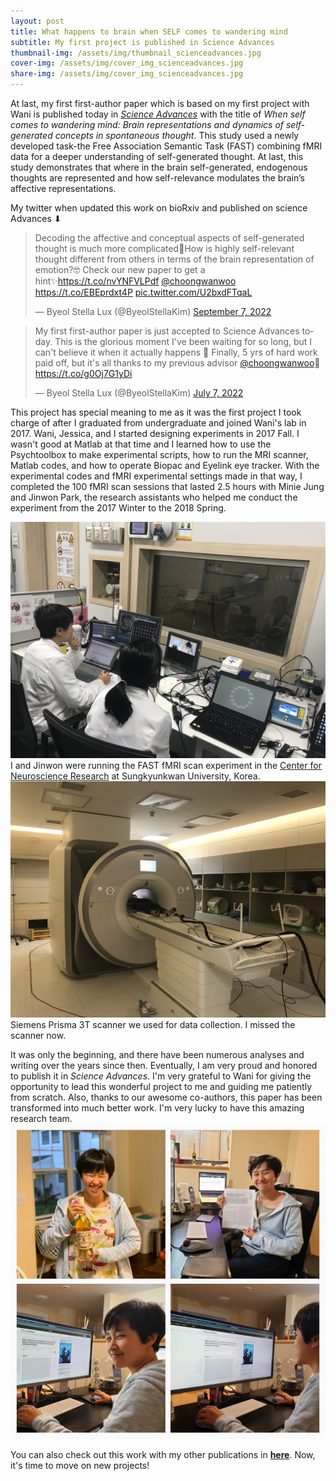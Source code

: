 ```yaml
---
layout: post
title: What happens to brain when SELF comes to wandering mind
subtitle: My first project is published in Science Advances
thumbnail-img: /assets/img/thumbnail_scienceadvances.jpg
cover-img: /assets/img/cover_img_scienceadvances.jpg
share-img: /assets/img/cover_img_scienceadvances.jpg
---
```


At last, my first first-author paper which is based on my first project with Wani is published today in <a href="https://www.science.org/doi/10.1126/sciadv.abn8616"><i>Science Advances</i></a> with the title of <i>When self comes to wandering mind: Brain representations and dynamics of self-generated concepts in spontaneous thought</i>. This study used a newly developed task-the Free Association Semantic Task (FAST) combining fMRI data for a deeper understanding of self-generated thought. At last, this study demonstrates that where in the brain self-generated, endogenous thoughts are represented and how self-relevance modulates the brain’s affective representations.

My twitter when updated this work on bioRxiv and published on science Advances ⬇︎
<blockquote class="twitter-tweet"><p lang="en" dir="ltr">Decoding the affective and conceptual aspects of self-generated thought is much more complicated🤔How is highly self-relevant thought different from others in terms of the brain representation of emotion?🤓 Check our new paper to get a hint✨<a href="https://t.co/nvYNFVLPdf">https://t.co/nvYNFVLPdf</a> <a href="https://twitter.com/choongwanwoo?ref_src=twsrc%5Etfw">@choongwanwoo</a> <a href="https://t.co/EBEprdxt4P">https://t.co/EBEprdxt4P</a> <a href="https://t.co/U2bxdFTqaL">pic.twitter.com/U2bxdFTqaL</a></p>&mdash; Byeol Stella Lux (@ByeolStellaKim) <a href="https://twitter.com/ByeolStellaKim/status/1567538929460551680?ref_src=twsrc%5Etfw">September 7, 2022</a></blockquote> <script async src="https://platform.twitter.com/widgets.js" charset="utf-8"></script>

<blockquote class="twitter-tweet"><p lang="en" dir="ltr">My first first-author paper is just accepted to Science Advances today. This is the glorious moment I&#39;ve been waiting for so long, but I can&#39;t believe it when it actually happens 🥹 Finally, 5 yrs of hard work paid off, but it&#39;s all thanks to my previous advisor <a href="https://twitter.com/choongwanwoo?ref_src=twsrc%5Etfw">@choongwanwoo</a>🥳 <a href="https://t.co/g0Oj7G1yDi">https://t.co/g0Oj7G1yDi</a></p>&mdash; Byeol Stella Lux (@ByeolStellaKim) <a href="https://twitter.com/ByeolStellaKim/status/1545080152236982272?ref_src=twsrc%5Etfw">July 7, 2022</a></blockquote> <script async src="https://platform.twitter.com/widgets.js" charset="utf-8"></script>

This project has special meaning to me as it was the first project I took charge of after I graduated from undergraduate and joined Wani's lab in 2017. Wani, Jessica, and I started designing experiments in 2017 Fall. I wasn't good at Matlab at that time and I learned how to use the Psychtoolbox to make experimental scripts, how to run the MRI scanner, Matlab codes, and how to operate Biopac and Eyelink eye tracker. With the experimental codes and fMRI experimental settings made in that way, I completed the 100 fMRI scan sessions that lasted 2.5 hours with Minie Jung and Jinwon Park, the research assistants who helped me conduct the experiment from the 2017 Winter to the 2018 Spring.

<img src="/assets/img/2018_scanning.jpg" width="600"/><br> 
I and Jinwon were running the FAST fMRI scan experiment in the <a href="https://cnir.ibs.re.kr/">Center for Neuroscience Research</a> at Sungkyunkwan University, Korea.
<img src="/assets/img/2018_scanning2.jpg" width="600"/><br> 
Siemens Prisma 3T scanner we used for data collection. I missed the scanner now.

It was only the beginning, and there have been numerous analyses and writing over the years since then. Eventually, I am very proud and honored to publish it in <i>Science Advances</i>. I'm very grateful to Wani for giving the opportunity to lead this wonderful project to me and guiding me patiently from scratch. Also, thanks to our awesome co-authors, this paper has been transformed into much better work. I'm very lucky to have this amazing research team. 
<img src="/assets/img/2022_first_publication.jpg" width="800" />

You can also check out this work with my other publications in <a href="/publication"><b>here</b></a>. Now, it's time to move on new projects!
